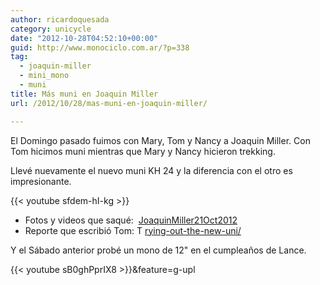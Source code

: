 ```yaml
---
author: ricardoquesada
category: unicycle
date: "2012-10-28T04:52:10+00:00"
guid: http://www.monociclo.com.ar/?p=338
tag:
  - joaquin-miller
  - mini_mono
  - muni
title: Más muni en Joaquin Miller
url: /2012/10/28/mas-muni-en-joaquin-miller/

---
```

El Domingo pasado fuimos con Mary, Tom y Nancy a Joaquin Miller. Con Tom hicimos muni mientras que Mary y Nancy hicieron trekking.

Llevé nuevamente el nuevo muni KH 24 y la diferencia con el otro es impresionante.

{{< youtube sfdem-hI-kg >}}

- Fotos y videos que saqué:  [JoaquinMiller21Oct2012](https://picasaweb.google.com/111588202880883771967/JoaquinMiller21Oct2012)
- Reporte que escribió Tom: T [rying-out-the-new-uni/](http://berkeleyunicycling.org/2012/10/21/trying-out-the-new-uni/)

Y el Sábado anterior probé un mono de 12" en el cumpleaños de Lance.

{{< youtube sB0ghPprIX8 >}}&feature=g-upl
